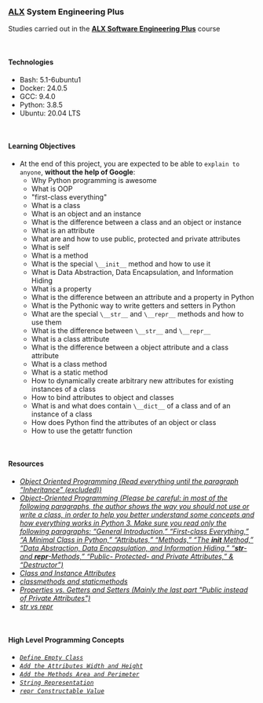 ### [ALX](https://www.alxafrica.com/) System Engineering Plus

Studies carried out in the **[ALX Software Engineering Plus](https://www.alxafrica.com/software-engineering-plus/)** course

<br />

#### Technologies

* Bash:     5.1-6ubuntu1
* Docker:   24.0.5
* GCC:      9.4.0
* Python:   3.8.5
* Ubuntu:   20.04 LTS

<br />

#### Learning Objectives

* At the end of this project, you are expected to be able to `explain to anyone`, **without the help of Google**:
    * Why Python programming is awesome
    * What is OOP
    * "first-class everything"
    * What is a class
    * What is an object and an instance
    * What is the difference between a class and an object or instance
    * What is an attribute
    * What are and how to use public, protected and private attributes
    * What is self
    * What is a method
    * What is the special `\__init__` method and how to use it
    * What is Data Abstraction, Data Encapsulation, and Information Hiding
    * What is a property
    * What is the difference between an attribute and a property in Python
    * What is the Pythonic way to write getters and setters in Python
    * What are the special `\__str__` and `\__repr__` methods and how to use them
    * What is the difference between `\__str__` and `\__repr__`
    * What is a class attribute
    * What is the difference between a object attribute and a class attribute
    * What is a class method
    * What is a static method
    * How to dynamically create arbitrary new attributes for existing instances of a class
    * How to bind attributes to object and classes
    * What is and what does contain `\__dict__` of a class and of an instance of a class
    * How does Python find the attributes of an object or class
    * How to use the getattr function

<br />

#### Resources

* _[Object Oriented Programming (Read everything until the paragraph “Inheritance” (excluded))](https://python.swaroopch.com/oop.html)_
* _[Object-Oriented Programming (Please be careful: in most of the following paragraphs, the author shows the way you should not use or write a class, in order to help you better understand some concepts and how everything works in Python 3. Make sure you read only the following paragraphs: “General Introduction,” “First-class Everything,” “A Minimal Class in Python,” “Attributes,” “Methods,” “The __init__ Method,” “Data Abstraction, Data Encapsulation, and Information Hiding,” “__str__- and __repr__-Methods,” “Public- Protected- and Private Attributes,” & “Destructor”)](https://python-course.eu/oop/object-oriented-programming.php)_
* _[Class and Instance Attributes](https://python-course.eu/oop/class-instance-attributes.php)_
* _[classmethods and staticmethods](https://www.youtube.com/watch?v=rq8cL2XMM5M)_
* _[Properties vs. Getters and Setters (Mainly the last part "Public instead of Private Attributes")](https://python-course.eu/oop/properties-vs-getters-and-setters.php)_
* _[str vs repr](https://shipit.dev/posts/python-str-vs-repr.html)_

<br />

#### High Level Programming Concepts

* _[`Define Empty Class`](0-rectangle.py)_
* _[`Add the Attributes Width and Height`](1-rectangle.py)_
* _[`Add the Methods Area and Perimeter`](2-rectangle.py)_
* _[`String Representation`](3-rectangle.py)_
* _[`repr Constructable Value`](4-rectangle.py)_

<br />
